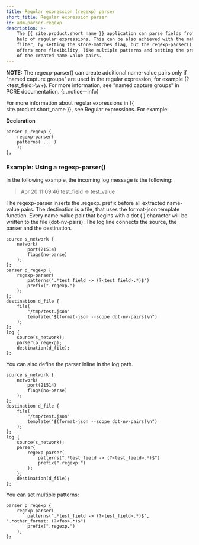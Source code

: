 ```yaml
---
title: Regular expression (regexp) parser
short_title: Regular expression parser
id: adm-parser-regexp
description: >-
    The {{ site.product.short_name }} application can parse fields from a message with the
    help of regular expressions. This can be also achieved with the match()
    filter, by setting the store-matches flag, but the regexp-parser()
    offers more flexibility, like multiple patterns and setting the prefix
    of the created name-value pairs.
---
```


**NOTE:** The regexp-parser() can create additional name-value pairs only if
\"named capture groups\" are used in the regular expression, for example
(?\<test\_field\>\\w+). For more information, see \"named capture
groups\" in PCRE documentation.
{: .notice--info}

For more information about regular expressions in {{ site.product.short_name }}, see
Regular expressions.
For example:

**Declaration**

```config
parser p_regexp {
    regexp-parser(
    patterns( ... )
    );
};
```

### Example: Using a regexp-parser()

In the following example, the incoming log message is the following:

>Apr 20 11:09:46 test_field -> test_value

The regexp-parser inserts the .regexp. prefix before all extracted
name-value pairs. The destination is a file, that uses the format-json
template function. Every name-value pair that begins with a dot (.)
character will be written to the file (dot-nv-pairs). The log line
connects the source, the parser and the destination.

```config
source s_network {
    network(
        port(21514)
        flags(no-parse)
    );
};
parser p_regexp {
    regexp-parser(
        patterns(".*test_field -> (?<test_field>.*)$")
        prefix(".regexp.")
    );
};
destination d_file {
    file(
        "/tmp/test.json"
        template("$(format-json --scope dot-nv-pairs)\n")
    );
};
log {
    source(s_network);
    parser(p_regexp);
    destination(d_file);
};
```

You can also define the parser inline in the log path.

```config
source s_network {
    network(
        port(21514)
        flags(no-parse)
    );
};
destination d_file {
    file(
        "/tmp/test.json"
        template("$(format-json --scope dot-nv-pairs)\n")
    );
};
log {
    source(s_network);
    parser{
        regexp-parser(
            patterns(".*test_field -> (?<test_field>.*)$")
            prefix(".regexp.")
        );
    };
    destination(d_file);
};
```

You can set multiple patterns:

```config
parser p_regexp {
    regexp-parser(
        patterns(".*test_field -> (?<test_field>.*)$", ".*other_format: (?<foo>.*)$")
        prefix(".regexp.")
    );
};
```
